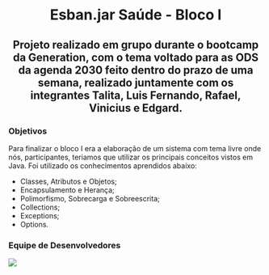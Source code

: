 <h1 align="center">Esban.jar Saúde - Bloco I</h1>

<h2 align="center"> Projeto realizado em grupo durante o bootcamp da Generation, com o tema voltado para as ODS da agenda 2030 feito dentro do prazo de uma semana, realizado juntamente com os integrantes Talita, Luis Fernando, Rafael, Vinicius e Edgard.</h2> 

### Objetivos
Para finalizar o bloco I era a elaboração de um sistema com tema livre onde nós, participantes, teriamos que utilizar os principais conceitos vistos em Java.
Foi utilizado os conhecimentos aprendidos abaixo:
* Classes, Atributos e Objetos;
* Encapsulamento e Herança;
* Polimorfismo, Sobrecarga e Sobreescrita;
* Collections;
* Exceptions; 
* Options.

### Equipe de Desenvolvedores

<a href="" target="_blank"><img src="https://img.shields.io/static/v1?label=Dev.&message=Talita Santos&color=007d00<COLOR>&style=for-the-badge<STYLE>&logo=<LOGO>"></a>
